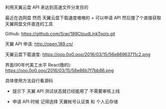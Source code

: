 利用天翼云盘 API 来达到高速文件分发目的

最近在选网盘 然而 天翼云盘下载速度嗷嗷的 + 可以申请 API 然后撸了个直接获取天翼网盘文件直连的工具 

Github: https://github.com/Srar/189CloudLinkTools.git 

天翼 API 申请: http://open.189.cn/ 

天翼云盘下载速度: https://ooo.0o0.ooo/2016/03/15/56e86963711c2.png 

界面(90年代美工水平 React撸的): https://ooo.0o0.ooo/2016/03/15/56e86b7f7bb86.png 

具体使用方法自行看源码

- 提示下 天翼 API 测试状态就已经能用了 不需要审核上线

- 申请 API 时候 记得选择 天翼帐号认证类 和 个人云存储
